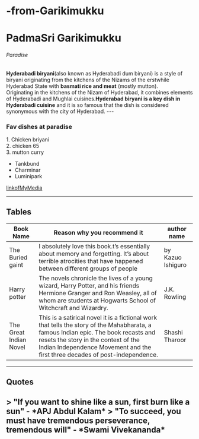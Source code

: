 # -from-Garikimukku

<h1>PadmaSri Garikimukku </h1>
<h6>Paradise</h6>
<b>Hyderabadi biryani</b>(also known as Hyderabadi dum biryani) is a style of biryani originating from the kitchens of the Nizams of the erstwhile Hyderabad State with <b>basmati rice and meat</b> (mostly mutton).
<br>
 Originating in the kitchens of the Nizam of Hyderabad, it combines elements of Hyderabadi and Mughlai cuisines.<b>Hyderabad biryani is a key dish in Hyderabadi cuisine</b> and it is so famous that the dish is considered synonymous with the city of Hyderabad.
 ---
 <h3>Fav dishes at paradise</h3>
 1. Chicken briyani<br>
 2. chicken 65<br>
 3. mutton curry<br>




 * Tankbund<br>
 * Charminar<br>
 * Luminipark<br>

 [linkofMyMedia](MyMedia.md)

 ---

 <h2>Tables</h2>
 
| Book Name | Reason why you recommend it| author name |
|--------|-------------|-------------|
|The Buried gaint |I absolutely love this book.t’s essentially about memory and forgetting. It’s about terrible atrocities that have happened between different groups of people |by Kazuo Ishiguro|
|Harry potter|The novels chronicle the lives of a young wizard, Harry Potter, and his friends Hermione Granger and Ron Weasley, all of whom are students at Hogwarts School of Witchcraft and Wizardry. |J.K. Rowling|
|The Great Indian Novel|This is a satirical novel it is a fictional work that tells the story of the Mahabharata, a famous Indian epic. The book recasts and resets the story in the context of the Indian Independence Movement and the first three decades of post-independence.|Shashi Tharoor | 


---

<h2>Quotes<h2>
> "If you want to shine like a sun, first burn like a sun" - *APJ Abdul Kalam*
> "To succeed, you must have tremendous perseverance, tremendous will" - *Swami Vivekananda*





